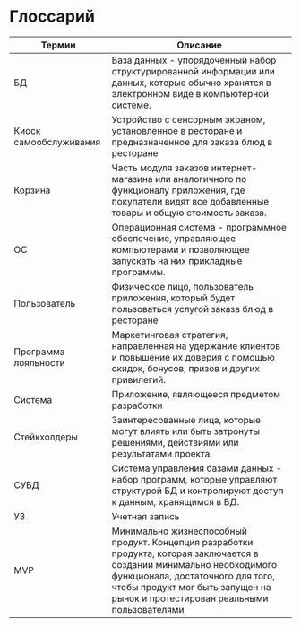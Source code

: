 # Глоссарий

| Термин | Описание |
| --- | --- |
| БД | База данных - упорядоченный набор структурированной информации или данных, которые обычно хранятся в электронном виде в компьютерной системе. |
| Киоск самообслуживания | Устройство с сенсорным экраном, установленное в ресторане и предназначенное для заказа блюд в ресторане |
| Корзина | Часть модуля заказов интернет-магазина или аналогичного по функционалу приложения, где покупатели видят все добавленные товары и общую стоимость заказа. |
| ОС | Операционная система - программное обеспечение, управляющее компьютерами и позволяющее запускать на них прикладные программы. |
| Пользователь | Физическое лицо, пользователь приложения, который будет пользоваться услугой заказа блюд в ресторане |
| Программа лояльности | Маркетинговая стратегия, направленная на удержание клиентов и повышение их доверия с помощью скидок, бонусов, призов и других привилегий. |
| Система | Приложение, являющееся предметом разработки |
| Стейкхолдеры | Заинтересованные лица, которые могут влиять или быть затронуты решениями, действиями или результатами проекта. |
| СУБД | Система управления базами данных - набор программ, которые управляют структурой БД и контролируют доступ к данным, хранящимся в БД. |
| УЗ | Учетная запись |
| MVP | Минимально жизнеспособный продукт. Концепция разработки продукта, которая заключается в создании минимально необходимого функционала, достаточного для того, чтобы продукт мог быть запущен на рынок и протестирован реальными пользователями |
